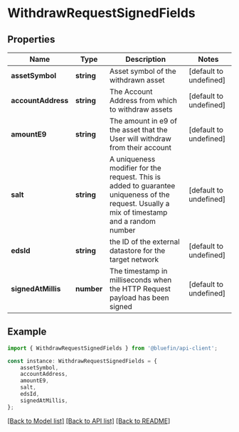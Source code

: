 # WithdrawRequestSignedFields


## Properties

Name | Type | Description | Notes
------------ | ------------- | ------------- | -------------
**assetSymbol** | **string** | Asset symbol of the withdrawn asset | [default to undefined]
**accountAddress** | **string** | The Account Address from which to withdraw assets | [default to undefined]
**amountE9** | **string** | The amount in e9 of the asset that the User will withdraw from their account | [default to undefined]
**salt** | **string** | A uniqueness modifier for the request. This is added to guarantee uniqueness of the request. Usually a mix of timestamp and a random number | [default to undefined]
**edsId** | **string** | the ID of the external datastore for the target network | [default to undefined]
**signedAtMillis** | **number** | The timestamp in milliseconds when the HTTP Request payload has been signed | [default to undefined]

## Example

```typescript
import { WithdrawRequestSignedFields } from '@bluefin/api-client';

const instance: WithdrawRequestSignedFields = {
    assetSymbol,
    accountAddress,
    amountE9,
    salt,
    edsId,
    signedAtMillis,
};
```

[[Back to Model list]](../README.md#documentation-for-models) [[Back to API list]](../README.md#documentation-for-api-endpoints) [[Back to README]](../README.md)
